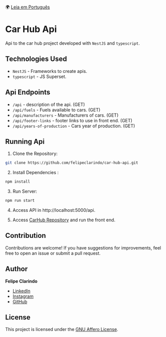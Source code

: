 🌍 [Leia em Português](README.pt-BR.md)

# Car Hub Api

Api to the car hub project developed with `NestJS` and `typescript`.

## Technologies Used

- `NestJS` - Frameworks to create apis.
- `typescript` - JS Superset.

## Api Endpoints

- `/api` - description of the api. (GET)
- `/api/fuels` - Fuels available to cars. (GET)
- `/api/manufacturers` - Manufacturers of cars. (GET)
- `/api/footer-links` - footer links to use in front end. (GET)
- `/api/years-of-production` - Cars year of production. (GET)

## Running Api

1. Clone the Repository:

```bash
git clone https://github.com/felipeclarindo/car-hub-api.git
```

2. Install Dependencies :

```bash
npm install
```

3. Run Server:

```bash
npm run start
```

4. Access API in http://localhost:5000/api.

5. Access [CarHub Repository](https://github.com/felipeclarindo/car-hub.git) and run the front end.

## Contribution

Contributions are welcome! If you have suggestions for improvements, feel free to open an issue or submit a pull request.

## Author

**Felipe Clarindo**

- [LinkedIn](https://www.linkedin.com/in/felipeclarindo)
- [Instagram](https://www.instagram.com/lipethecoder)
- [GitHub](https://github.com/felipeclarindo)

## License

This project is licensed under the [GNU Affero License](https://www.gnu.org/licenses/agpl-3.0.html).
